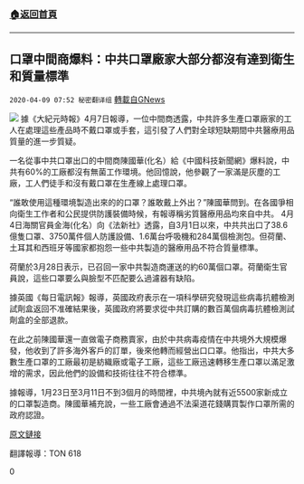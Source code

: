 ###  [:house:返回首頁](https://github.com/ourhimalayas/txt)
---

## 口罩中間商爆料：中共口罩廠家大部分都沒有達到衛生和質量標準
`2020-04-09 07:52 秘密翻译组` [轉載自GNews](https://gnews.org/zh-hant/167116/)

![](https://s3.amazonaws.com/gnews-media-offload/wp-content/uploads/2020/04/09072235/Picture-1-115.png)
據《大紀元時報》4月7日報導，一位中間商透露，中共許多生產口罩廠家的工人在處理這些產品時不戴口罩或手套，這引發了人們對全球短缺期間中共醫療用品質量的進一步質疑。

一名從事中共口罩出口的中間商陳國華(化名）給《中國科技新聞網》爆料說，中共有60%的工廠都沒有無菌工作環境。他回憶說，他參觀了一家滿是灰塵的工廠，工人們徒手和沒有戴口罩在生產線上處理口罩。

“誰敢使用這種環境製造出來的的口罩？誰敢戴上外出？”陳國華問到。在各國爭相向衛生工作者和公民提供防護裝備時候，有報導稱劣質醫療用品均來自中共。 4月4日海關官員金海(化名）向《法新社》透露，自3月1日以來，中共共出口了38.6億隻口罩、3750萬件個人防護設備、1.6萬台呼吸機和284萬個檢測包。但荷蘭、土耳其和西班牙等國家都抱怨一些中共製造的醫療用品不符合質量標準。

荷蘭於3月28日表示，已召回一家中共製造商運送的約60萬個口罩。荷蘭衛生官員說，這些口罩要么與臉型不匹配要么過濾器有缺陷。

據英國《每日電訊報》報導，英國政府表示在一項科學研究發現這些病毒抗體檢測試劑盒返回不准確結果後，英國政府將要求從中共訂購的數百萬個病毒抗體檢測試劑盒的全部退款。

在此之前陳國華還一直做電子商務賣家，由於中共病毒疫情在中共境外大規模爆發，他收到了許多海外客戶的訂單，後來他轉而經營出口口罩。他指出，中共大多數生產口罩的工廠最初是紡織廠或電子工廠，這些工廠迅速轉移生產口罩以滿足激增的需求，因此他們的設備和技術往往不符合標準。

據報導，1月23日至3月11日不到3個月的時間裡，中共境內就有近5500家新成立的口罩製造商。陳國華補充說，一些工廠會通過不法渠道花錢購買製作口罩所需的政府認證。

[原文鏈接](http://www.theepochtimes.com%20/many-mask-factories-in-china-dont-meet-sanitation-quality-standards-chinese-broker_3302425.html)

翻譯報導：TON 618

0
